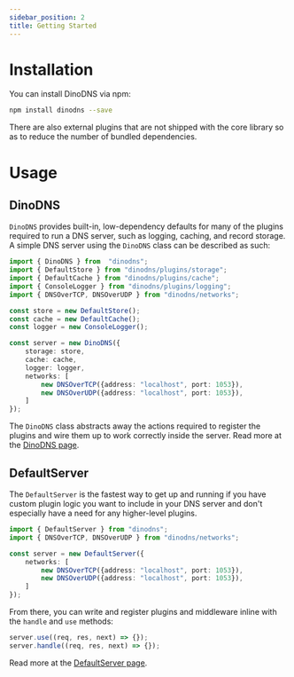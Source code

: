 ```yaml
---
sidebar_position: 2
title: Getting Started
---
```


# Installation

You can install DinoDNS via npm:

```sh
npm install dinodns --save
```

There are also external plugins that are not shipped with the core library so as to reduce the number of bundled dependencies.

# Usage

## DinoDNS

`DinoDNS` provides built-in, low-dependency defaults for many of the plugins required to run a DNS server, such as logging, caching, and record storage. A simple DNS server using the `DinoDNS` class can be described as such:

```ts
import { DinoDNS } from  "dinodns";
import { DefaultStore } from "dinodns/plugins/storage";
import { DefaultCache } from "dinodns/plugins/cache";
import { ConsoleLogger } from "dinodns/plugins/logging";
import { DNSOverTCP, DNSOverUDP } from "dinodns/networks";

const store = new DefaultStore();
const cache = new DefaultCache();
const logger = new ConsoleLogger();

const server = new DinoDNS({
    storage: store,
    cache: cache,
    logger: logger,
    networks: [
        new DNSOverTCP({address: "localhost", port: 1053}),
        new DNSOverUDP({address: "localhost", port: 1053}),
    ]
});
```

The `DinoDNS` class abstracts away the actions required to register the plugins and wire them up to work correctly inside the server. Read more at the [DinoDNS page](/core-library/dinodns).

## DefaultServer

The `DefaultServer` is the fastest way to get up and running if you have custom plugin logic you want to include in your DNS server and don't especially have a need for any higher-level plugins.

```ts
import { DefaultServer } from "dinodns";
import { DNSOverTCP, DNSOverUDP } from "dinodns/networks";

const server = new DefaultServer({
    networks: [
        new DNSOverTCP({address: "localhost", port: 1053}),
        new DNSOverUDP({address: "localhost", port: 1053}),
    ]
});
```

From there, you can write and register plugins and middleware inline with the `handle` and `use` methods:

```ts
server.use((req, res, next) => {});
server.handle((req, res, next) => {});
```

Read more at the [DefaultServer page](/core-library/default-server).

